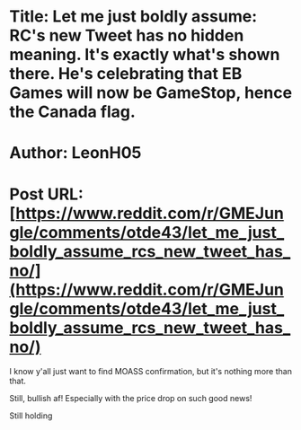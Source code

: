 # Title: Let me just boldly assume: RC's new Tweet has no hidden meaning. It's exactly what's shown there. He's celebrating that EB Games will now be GameStop, hence the Canada flag.
# Author: LeonH05
# Post URL: [https://www.reddit.com/r/GMEJungle/comments/otde43/let_me_just_boldly_assume_rcs_new_tweet_has_no/](https://www.reddit.com/r/GMEJungle/comments/otde43/let_me_just_boldly_assume_rcs_new_tweet_has_no/)


I know y'all just want to find MOASS confirmation, but it's nothing more than that.

Still, bullish af! Especially with the price drop on such good news!

Still holding